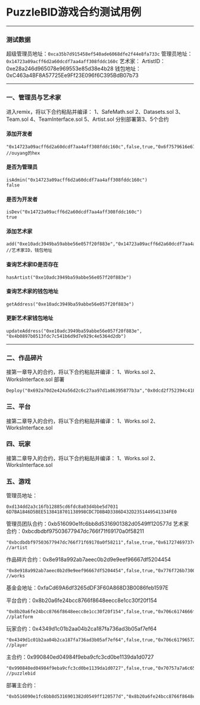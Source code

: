 # PuzzleBID游戏合约测试用例

---

### 测试数据
超级管理员地址：`0xca35b7d915458ef540ade6068dfe2f44e8fa733c`
管理员地址：`0x14723a09acff6d2a60dcdf7aa4aff308fddc160c`
艺术家：
ArtistID：0xe28a246d965078e969553e85d38e4b28
钱包地址：0xC463a4BF8A57725Ee9Ff23E096f6C395BdB07b73


---

### 一、管理员与艺术家
进入remix，将以下合约粘贴并编译：
1、SafeMath.sol
2、Datasets.sol
3、Team.sol
4、TeamInterface.sol
5、Artist.sol
分别部署第3、5个合约

#### 添加开发者
```
"0x14723a09acff6d2a60dcdf7aa4aff308fddc160c",false,true,"0x6f7579616e6700000000000000000000" //ouyang的hex
```

#### 是否为管理员
```
isAdmin("0x14723a09acff6d2a60dcdf7aa4aff308fddc160c")
false
```

#### 是否为开发者
```
isDev("0x14723a09acff6d2a60dcdf7aa4aff308fddc160c")
true
```

#### 添加艺术家
```
add("0xe10adc3949ba59abbe56e057f20f883e","0x14723a09acff6d2a60dcdf7aa4aff308fddc160c") //艺术家ID，钱包地址
```

#### 查询艺术家ID是否存在
```
hasArtist("0xe10adc3949ba59abbe56e057f20f883e")
```

#### 查询艺术家的钱包地址
```
getAddress("0xe10adc3949ba59abbe56e057f20f883e")
```

#### 更新艺术家钱包地址
```
updateAddress("0xe10adc3949ba59abbe56e057f20f883e", "0x4b0897b0513fdc7c541b6d9d7e929c4e5364d2db")
```

---

### 二、作品碎片
接第一章导入的合约，将以下合约粘贴并编译：
1、Works.sol
2、WorksInterface.sol
部署
```
Deploy("0x692a70d2e424a56d2c6c27aa97d1a86395877b3a","0x0dcd2f752394c41875e259e00bb44fd505297caf")
```


### 


### 三、平台
接第二章导入的合约，将以下合约粘贴并编译：
1、Works.sol
2、WorksInterface.sol


### 四、玩家
接第二章导入的合约，将以下合约粘贴并编译：
1、Works.sol
2、WorksInterface.sol


### 五、游戏






管理员地址：
```
0xd134dd2a3c16fb12885cd6fdc8a03d4bbe5d7031
6D7BA1846D5BEE5138418701138998CDC7D8B4D3386D432D2351449541334FE0
```

管理员团队合约：0xb516090e1fc6bb8d5316901382d0549ff120577d
艺术家合约：0xbcdbdbf97503677947dc766f71f69170a0f58211
```
"0xbcdbdbf97503677947dc766f71f69170a0f58211",false,true,"0x61727469737400000000000000000000" //artist
```
作品碎片合约：0x8e918a992ab7aeec0b2d9e9eef96667df5204454
```
"0x8e918a992ab7aeec0b2d9e9eef96667df5204454",false,true,"0x776f726b730000000000000000000000" //works
```
基金会地址：0xfaCd69A6df3265dDF3F60A868D3B0086feb1597E

平台合约：0x8b20a6fe24bcc8766f8648eecc8e1cc30f20f154
```
"0x8b20a6fe24bcc8766f8648eecc8e1cc30f20f154",false,true,"0x706c6174666f726d0000000000000000" //platform
```
玩家合约：0x4349d1c01b2aa04b2ca187fa736ad3b05af7ef64
```
"0x4349d1c01b2aa04b2ca187fa736ad3b05af7ef64",false,true,"0x706c6179657200000000000000000000" //player
```
主合约：0x990840ed04984f9eba9cfc3cd0be1139da1d0727
```
"0x990840ed04984f9eba9cfc3cd0be1139da1d0727",false,true,"0x70757a7a6c6562696400000000000000" //puzzlebid
```

部署主合约：
```
"0xb516090e1fc6bb8d5316901382d0549ff120577d","0x8b20a6fe24bcc8766f8648eecc8e1cc30f20f154","0xbcdbdbf97503677947dc766f71f69170a0f58211","0x8e918a992ab7aeec0b2d9e9eef96667df5204454","0x4349d1c01b2aa04b2ca187fa736ad3b05af7ef64"
```

